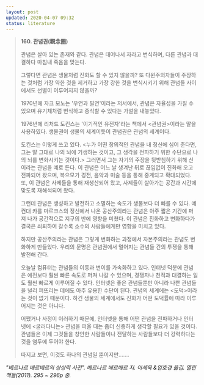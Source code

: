 ```yaml
---
layout: post
updated: 2020-04-07 09:32
status: literature
---
```


>**160. 관념권(觀念圈)**
>
> 관념은 살아 있는 존재와 같다. 관념은 태어나서 자라고 번식하며, 다른 관념과 대결하다 마침내 죽음을 맞는다.
>
> 그렇다면 관념은 생물처럼 진화도 할 수 있지 않을까? 또 다윈주의자들이 주장하는 것처럼 가장 약한 것을 제거하고 가장 강한 것을 번식시키기 위해 관념들 사이에서도 선별이 이루어지지 않을까?
>
>1970년에 자크 모노는 '우연과 필연'이라는 저서에서, 관념은 자율성을 가질 수 있으며 유기체처럼 번식하고 증식할 수 있다는 가설을 내놓았다.
>
> 1976년에 리처드 도킨스는 '이기적인 유전자'라는 책에서 <관념권>이라는 말을 사용하였다. 생물권이 생물의 세계이듯이 관념권은 관념의 세계이다.
>
> 도킨스는 이렇게 쓰고 있다. <누가 어떤 창의적인 관념을 내 정신에 심어 준다면, 그는 말 그대로 나의 뇌에 기생하는 것이고, 그 생각을 전파하기 위한 수단으로 나의 뇌를 변화시키는 것이다.> 그러면서 그는 자기의 주장을 뒷받침하기 위해 신이라는 관념을 예로 든다. 이 관념은 어느 날 생겨난 뒤로 끊임없이 진화해 오고 전파되어 왔으며, 복으모가 경전, 음악과 미술 등을 통해 중계되고 확대되었다. 또, 이 관념은 사제들을 통해 재생산되어 왔고, 사제들이 살아가는 공간과 시간에 맞도록 재해석되어 왔다.
>
> 그런데 관념은 생성하고 발전하고 소멸하는 속도가 생물보다 더 빠를 수 있다. 예컨대 카를 마르크스의 정신에서 나온 공산주의라는 관념은 아주 짧은 기간에 퍼져 나가 공간적으로 지구의 반에 영향을 미쳤다. 이 관념은 진화하고 변화하다가 결국은 쇠퇴하여 갈수록 소수의 사람들에게만 영향을 미치고 있다.
>
> 하지만 공산주의라는 관념은 그렇게 변화하는 과정에서 자본주의라는 관념도 변화하게 만들었다. 우리의 문명은 관념권에서 멀어지는 관념들 간의 투쟁을 통해 발전해 간다.
>
> 오늘날 컴퓨터는 관념들의 이동과 변이를 가속화하고 있다. 인터넷 덕분에 관념은 예전보다 훨씬 빠른 속도로 퍼져 나갈 수 있으며, 경쟁자나 천적과 대결하는 일도 훨씬 빠르게 이루어질 수 있다. 인터넷은 좋은 관념들뿐만 아니라 나쁜 관념들을 널리 퍼뜨리는 데에도 아주 유용한 수단이 된다. 관념의 세계에는 <도덕>이라는 것이 없기 때문이다. 하긴 생물의 세계에서도 진화가 어떤 도덕률에 따라 이루어지는 것은 아니다.
>
> 어쨌거나 사정이 이러하기 때문에, 인터넷을 통해 어떤 관념을 전파하거나 인터넷에 <굴러다니는> 관념을 퍼올 때는 좀더 신중하게 생각할 필요가 있을 것이다. 관념들은 이제 그것들을 창안한 사람들이나 전달하는 사람들보다 더 강력하다는 것을 염두에 두어야 한다.
>
> 따지고 보면, 이것도 하나의 관념일 뿐이지만.......

*"베르나르 베르베르의 상상력 사전". 베르나르 베르베르 저. 이세욱 &임호경 옮김. 열린책들(2011). 295 ~ 296p 중.*